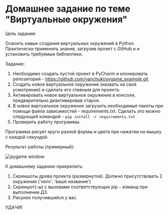 # Домашнее задание по теме "Виртуальные окружения"

Цель задания:

Освоить навык создания виртуальных окружений в Python.
Практически применить знания, загрузив проект с GitHub и и установить
требуемые библиотеки.

Задание:
1. Необходимо создать пустой проект в PyCharm и клонировать
   репозиторий - https://github.com/yanchuki/pygame_example.git
2. Создать новое виртуальное окружение (назвать на своё усмотрение) и
   сделать его главным для проекта.
3. Активировать новое виртуальное окружение в консоли, предварительно
   деактивировав старое.
4. В новое виртуальное окружение загрузить необходимые пакеты при
   помощи файла зависимостей - requirements.txt. Сделать это можно
   следующей командой - ```pip install -r requirements.txt```
5. Проверить работу программы.

Программа рисует круги разной формы и цвета при нажатии на мышку с
каждой секундой.

Результат работы (примерный):

![pygame window](https://static.tildacdn.com/tild3365-3361-4336-a538-343763323737/2024-02-16_20-06-38.png)

К домашнему заданию прикрепить:
1. Скриншоты древа проекта (развернутое). Должно присутствовать 2
   окружения ('venv', 'ваше название')
2. Скриншот(-ы) с вызовами соответствующих pip - команд при выполнении
   ДЗ.
3. Рисунок получившийся у вас.

УДАЧИ!
